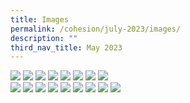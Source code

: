 ```yaml
---
title: Images
permalink: /cohesion/july-2023/images/
description: ""
third_nav_title: May 2023
---
```

![](/images/Cohesion/May%202023/7-simple-habits.png)
![](/images/Cohesion/May%202023/ace-your-job-search-title.png)
![](/images/Cohesion/May%202023/advocating-green-living.png)
![](/images/Cohesion/May%202023/catherine-loke-quote.png)
![](/images/Cohesion/May%202023/championing-mental-wellness-title.png)
![](/images/Cohesion/May%202023/chicken-revealed-inforgraphics-1.png)
![](/images/Cohesion/May%202023/chicken-rice-sustainability-title.png)
![](/images/Cohesion/May%202023/cohesion_logo.gif)  
![](/images/Cohesion/May%202023/enabling-partnerships-volunteerism.png)
![](/images/Cohesion/May%202023/fun-facts.png)
![](/images/Cohesion/May%202023/getaway.png)
![](/images/Cohesion/May%202023/grand-shrine-hall.png)
![](/images/Cohesion/May%202023/guan-yin-hall.png)
![](/images/Cohesion/May%202023/home-visiting.png)
![](/images/Cohesion/May%202023/interfaith.png)
![](/images/Cohesion/May%202023/interfaith-adventures-title.png)
![](/images/Cohesion/May%202023/kendrick-quote.png)